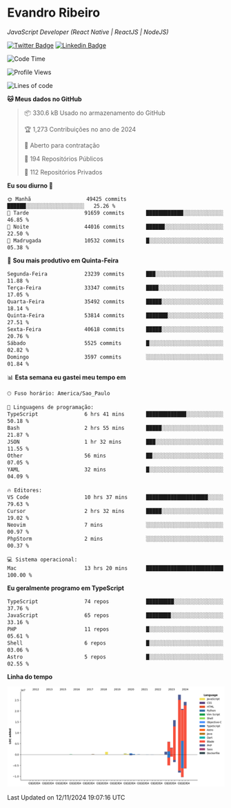 # Evandro **Ribeiro**

*JavaScript Developer (React Native | ReactJS | NodeJS)*

[![Twitter Badge](https://img.shields.io/badge/-@ribeiroevandro-201B2D?style=flat-square&labelColor=201B2D&logo=twitter&logoColor=white&link=https://twitter.com/ribeiroevandro)](https://twitter.com/ribeiroevandro) 
[![Linkedin Badge](https://img.shields.io/badge/-Evandro%20Ribeiro-201B2D?style=flat-square&logo=Linkedin&logoColor=white&link=https://www.linkedin.com/in/ribeiroevandro)](https://www.linkedin.com/in/ribeiroevandro) 


<!--START_SECTION:waka-->
![Code Time](http://img.shields.io/badge/Code%20Time-4%2C161%20hrs%2030%20mins-blue)

![Profile Views](http://img.shields.io/badge/Visualizac%C3%B5es%20do%20perfil-0-blue)

![Lines of code](https://img.shields.io/badge/Desde%20o%20Hello%20World%20eu%20escrevi-102.2%20million%20linhas%20de%20c%C3%B3digo-blue)

**🐱 Meus dados no GitHub** 

> 📦 330.6 kB Usado no armazenamento do GitHub 
 > 
> 🏆 1,273 Contribuições no ano de 2024
 > 
> 💼 Aberto para contratação
 > 
> 📜 194 Repositórios Públicos 
 > 
> 🔑 112 Repositórios Privados 
 > 
**Eu sou diurno 🐤** 

```text
🌞 Manhã                  49425 commits       ██████░░░░░░░░░░░░░░░░░░░   25.26 % 
🌆 Tarde                  91659 commits       ████████████░░░░░░░░░░░░░   46.85 % 
🌃 Noite                  44016 commits       ██████░░░░░░░░░░░░░░░░░░░   22.50 % 
🌙 Madrugada              10532 commits       █░░░░░░░░░░░░░░░░░░░░░░░░   05.38 % 
```
📅 **Sou mais produtivo em Quinta-Feira** 

```text
Segunda-Feira            23239 commits       ███░░░░░░░░░░░░░░░░░░░░░░   11.88 % 
Terça-Feira              33347 commits       ████░░░░░░░░░░░░░░░░░░░░░   17.05 % 
Quarta-Feira             35492 commits       █████░░░░░░░░░░░░░░░░░░░░   18.14 % 
Quinta-Feira             53814 commits       ███████░░░░░░░░░░░░░░░░░░   27.51 % 
Sexta-Feira              40618 commits       █████░░░░░░░░░░░░░░░░░░░░   20.76 % 
Sábado                   5525 commits        █░░░░░░░░░░░░░░░░░░░░░░░░   02.82 % 
Domingo                  3597 commits        ░░░░░░░░░░░░░░░░░░░░░░░░░   01.84 % 
```


📊 **Esta semana eu gastei meu tempo em** 

```text
🕑︎ Fuso horário: America/Sao_Paulo

💬 Linguagens de programação: 
TypeScript               6 hrs 41 mins       █████████████░░░░░░░░░░░░   50.18 % 
Bash                     2 hrs 55 mins       █████░░░░░░░░░░░░░░░░░░░░   21.87 % 
JSON                     1 hr 32 mins        ███░░░░░░░░░░░░░░░░░░░░░░   11.55 % 
Other                    56 mins             ██░░░░░░░░░░░░░░░░░░░░░░░   07.05 % 
YAML                     32 mins             █░░░░░░░░░░░░░░░░░░░░░░░░   04.09 % 

🔥 Editores: 
VS Code                  10 hrs 37 mins      ████████████████████░░░░░   79.63 % 
Cursor                   2 hrs 32 mins       █████░░░░░░░░░░░░░░░░░░░░   19.02 % 
Neovim                   7 mins              ░░░░░░░░░░░░░░░░░░░░░░░░░   00.97 % 
PhpStorm                 2 mins              ░░░░░░░░░░░░░░░░░░░░░░░░░   00.37 % 

💻 Sistema operacional: 
Mac                      13 hrs 20 mins      █████████████████████████   100.00 % 
```

**Eu geralmente programo em TypeScript** 

```text
TypeScript               74 repos            █████████░░░░░░░░░░░░░░░░   37.76 % 
JavaScript               65 repos            ████████░░░░░░░░░░░░░░░░░   33.16 % 
PHP                      11 repos            █░░░░░░░░░░░░░░░░░░░░░░░░   05.61 % 
Shell                    6 repos             █░░░░░░░░░░░░░░░░░░░░░░░░   03.06 % 
Astro                    5 repos             █░░░░░░░░░░░░░░░░░░░░░░░░   02.55 % 
```



**Linha do tempo**

![Lines of Code chart](https://raw.githubusercontent.com/ribeiroevandro/ribeiroevandro/main/assets/bar_graph.png)


 Last Updated on 12/11/2024 19:07:16 UTC
<!--END_SECTION:waka-->
